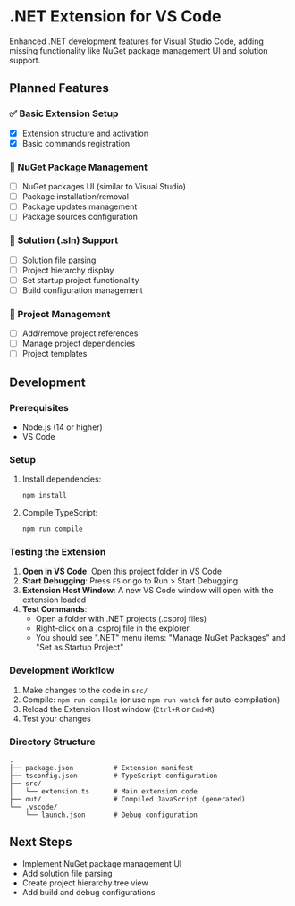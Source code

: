# .NET Extension for VS Code

Enhanced .NET development features for Visual Studio Code, adding missing functionality like NuGet package management UI and solution support.

## Planned Features

### ✅ Basic Extension Setup
- [x] Extension structure and activation
- [x] Basic commands registration

### 🚧 NuGet Package Management
- [ ] NuGet packages UI (similar to Visual Studio)
- [ ] Package installation/removal
- [ ] Package updates management
- [ ] Package sources configuration

### 🚧 Solution (.sln) Support
- [ ] Solution file parsing
- [ ] Project hierarchy display
- [ ] Set startup project functionality
- [ ] Build configuration management

### 🚧 Project Management
- [ ] Add/remove project references
- [ ] Manage project dependencies
- [ ] Project templates

## Development

### Prerequisites
- Node.js (14 or higher)
- VS Code

### Setup
1. Install dependencies:
   ```bash
   npm install
   ```

2. Compile TypeScript:
   ```bash
   npm run compile
   ```

### Testing the Extension

1. **Open in VS Code**: Open this project folder in VS Code
2. **Start Debugging**: Press `F5` or go to Run > Start Debugging
3. **Extension Host Window**: A new VS Code window will open with the extension loaded
4. **Test Commands**: 
   - Open a folder with .NET projects (.csproj files)
   - Right-click on a .csproj file in the explorer
   - You should see ".NET" menu items: "Manage NuGet Packages" and "Set as Startup Project"

### Development Workflow
1. Make changes to the code in `src/`
2. Compile: `npm run compile` (or use `npm run watch` for auto-compilation)
3. Reload the Extension Host window (`Ctrl+R` or `Cmd+R`)
4. Test your changes

### Directory Structure
```
.
├── package.json          # Extension manifest
├── tsconfig.json         # TypeScript configuration
├── src/
│   └── extension.ts      # Main extension code
├── out/                  # Compiled JavaScript (generated)
└── .vscode/
    └── launch.json       # Debug configuration
```

## Next Steps
- Implement NuGet package management UI
- Add solution file parsing
- Create project hierarchy tree view
- Add build and debug configurations